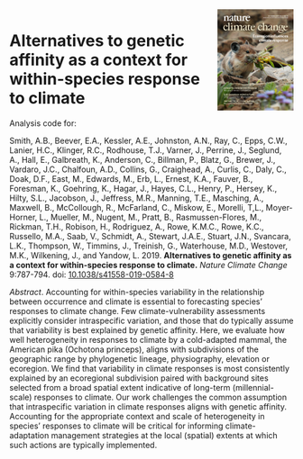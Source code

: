 <img align="right" src="NCC Cover.png" height="180"/>

# Alternatives to genetic affinity as a context for within-species response to climate

Analysis code for:

Smith, A.B., Beever, E.A., Kessler, A.E., Johnston, A.N., Ray, C., Epps, C.W., Lanier, H.C., Klinger, R.C., Rodhouse, T.J., Varner, J., Perrine, J., Seglund, A., Hall, E., Galbreath, K., Anderson, C., Billman, P., Blatz, G., Brewer, J., Vardaro, J.C., Chalfoun, A.D., Collins, G., Craighead, A., Curlis, C., Daly, C., Doak, D.F., East, M., Edwards, M., Erb, L., Ernest, K.A., Fauver, B., Foresman, K., Goehring, K., Hagar, J., Hayes, C.L., Henry, P., Hersey, K., Hilty, S.L., Jacobson, J., Jeffress, M.R., Manning, T.E., Masching, A., Maxwell, B., McCollough, R., McFarland, C., Miskow, E., Morelli, T,L., Moyer-Horner, L., Mueller, M., Nugent, M., Pratt, B., Rasmussen-Flores, M., Rickman, T.H., Robison, H., Rodriguez, A., Rowe, K.M.C., Rowe, K.C., Russello, M.A., Saab, V., Schmidt, A., Stewart, J.A.E., Stuart, J.N., Svancara, L.K., Thompson, W., Timmins, J., Treinish, G., Waterhouse, M.D., Westover, M.K., Wilkening, J., and Yandow, L.  2019.  <strong>Alternatives to genetic affinity as a context for within-species response to climate.</strong> <i>Nature Climate Change</i> 9:787-794. doi: <a href="http://dx.doi.org/10.1038/s41558-019-0584-8">10.1038/s41558-019-0584-8</a>  

<i>Abstract</i>. Accounting for within-species variability in the relationship between occurrence and climate is essential to forecasting species’ responses to climate change. Few climate-vulnerability assessments explicitly consider intraspecific variation, and those that do typically assume that variability is best explained by genetic affinity. Here, we evaluate how well heterogeneity in responses to climate by a cold-adapted mammal, the American pika (Ochotona princeps), aligns with subdivisions of the geographic range by phylogenetic lineage, physiography, elevation or ecoregion. We find that variability in climate responses is most consistently explained by an ecoregional subdivision paired with background sites selected from a broad spatial extent indicative of long-term (millennial-scale) responses to climate. Our work challenges the common assumption that intraspecific variation in climate responses aligns with genetic affinity. Accounting for the appropriate context and scale of heterogeneity in species’ responses to climate will be critical for informing climate-adaptation management strategies at the local (spatial) extents at which such actions are typically implemented.

